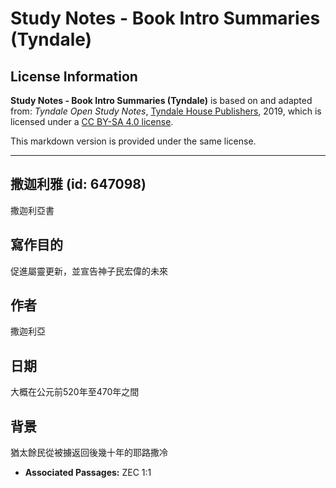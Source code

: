 # Study Notes - Book Intro Summaries (Tyndale)

## License Information

**Study Notes - Book Intro Summaries (Tyndale)** is based on and adapted from: _Tyndale Open Study Notes_, [Tyndale House Publishers](https://tyndaleopenresources.com/), 2019, which is licensed under a [CC BY-SA 4.0 license](https://creativecommons.org/licenses/by-sa/4.0/legalcode.en).

This markdown version is provided under the same license.



--------------------------------

## 撒迦利雅 (id: 647098)

撒迦利亞書

寫作目的
----

促進屬靈更新，並宣告神子民宏偉的未來

作者
--

撒迦利亞

日期
--

大概在公元前520年至470年之間

背景
--

猶太餘民從被擄返回後幾十年的耶路撒冷

* **Associated Passages:** ZEC 1:1

